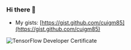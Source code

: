 ### Hi there 👋

- My gists: [https://gist.github.com/cuigm85](https://gist.github.com/cuigm85)
<!--
**cuigm85/cuigm85** is a ✨ _special_ ✨ repository because its `README.md` (this file) appears on your GitHub profile.

Here are some ideas to get you started:

- 🔭 I’m currently working on ...
- 🌱 I’m currently learning ...
- 👯 I’m looking to collaborate on ...
- 🤔 I’m looking for help with ...
- 💬 Ask me about ...
- 📫 How to reach me: ...
- 😄 Pronouns: ...
- ⚡ Fun fact: ...
-->
![TensorFlow Developer Certificate](https://api.accredible.com/v1/frontend/credential_website_embed_image/certificate/56235488)
